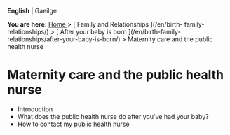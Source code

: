 **English** |  Gaeilge 

**You are here:** [ Home ](/en/) > [ Family and Relationships ](/en/birth-
family-relationships/) > [ After your baby is born ](/en/birth-family-
relationships/after-your-baby-is-born/) > Maternity care and the public health
nurse

#  Maternity care and the public health nurse

  * Introduction 
  * What does the public health nurse do after you've had your baby? 
  * How to contact my public health nurse 
